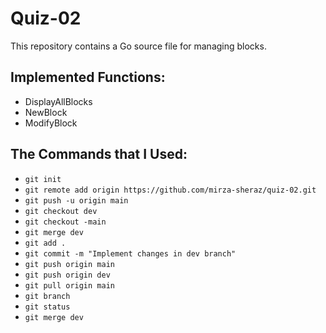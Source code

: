 # Quiz-02

This repository contains a Go source file for managing blocks.

## Implemented Functions:

- DisplayAllBlocks
- NewBlock
- ModifyBlock

## The Commands that I Used:

- `git init`
- `git remote add origin https://github.com/mirza-sheraz/quiz-02.git`
- `git push -u origin main`
- `git checkout dev`
- `git checkout -main`
- `git merge dev`
- `git add .`
- `git commit -m "Implement changes in dev branch"`
- `git push origin main`
- `git push origin dev`
- `git pull origin main`
- `git branch`
- `git status`
- `git merge dev`
